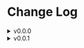 # Change Log  

<details>
<summary> v0.0.0 </summary>
[2024-08-11]  

- Create the project
- Start documentation  
- Add utility script to manage postgresql service
  - Tested on Windows OS

</details>

<details>

<summary> v0.0.1 </summary>

[2024-08-31]

- Pick a business probem that need database to resolve it
  - Online Retail Application Database

[2024-09-01]

- Add Initial Concepts, Documentation for Employees Domain Model
  - Start object creation script
  - Minor enhancements

[2024-09-07]

- Finalize Employees Domain creation script
  - Execute script
- Minor enhancements
- Create Vendors Domain

[2024-09-21]

- Create Customers Domain

</details>
